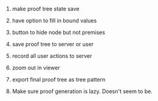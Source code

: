 
1. make proof tree state save
2. have option to fill in bound values
3. button to hide node but not premises
4. save proof tree to server or user
5. record all user actions to server
6. zoom out in viewer
7. export final proof tree as tree pattern

8. Make sure proof generation is lazy. Doesn't seem to be. 

